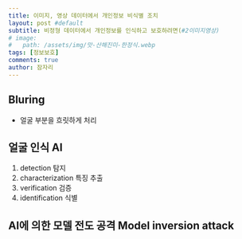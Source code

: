 ```yaml
---
title: 이미지, 영상 데이터에서 개인정보 비식별 조치
layout: post #default
subtitle: 비정형 데이터에서 개인정보를 인식하고 보호하려면(#2이미지영상)
# image:
#   path: /assets/img/맛-산해진미-한정식.webp
tags: [정보보호]
comments: true
author: 잠자리
---
```


## Bluring
* 얼굴 부분을 흐릿하게 처리

## 얼굴 인식 AI
1. detection 탐지
2. characterization 특징 추출
3. verification 검증
4. identification 식별


## AI에 의한 모델 전도 공격 Model inversion attack